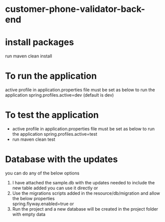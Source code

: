 ﻿# customer-phone-validator-back-end
# install packages
run maven clean install
# To run the application 
active profile in application.properties file
must be set as below to run the application 
spring.profiles.active=dev
(default is dev)

# To test the application 
- active profile in application.properties file
  must be set as below to run the application
  spring.profiles.active=test
- run maven clean test 

# Database with the updates
you can do any of the below options 
1) I have attached the sample.db with the updates needed to include the new table added 
you can use it directly
or 
2) Use the migrations scripts added in the resource/db/migration and allow the below properties  
spring.flyway.enabled=true
or
3) Run the project and a new database will be created in the project folder with empty data
